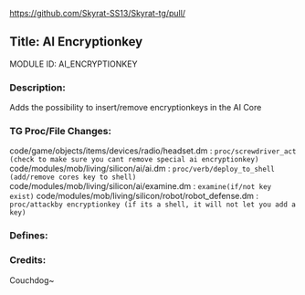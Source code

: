 https://github.com/Skyrat-SS13/Skyrat-tg/pull/

## Title: AI Encryptionkey

MODULE ID: AI_ENCRYPTIONKEY

### Description:
Adds the possibility to insert/remove encryptionkeys in the AI Core

### TG Proc/File Changes:
code/game/objects/items/devices/radio/headset.dm : `proc/screwdriver_act (check to make sure you cant remove special ai encryptionkey)`
code/modules/mob/living/silicon/ai/ai.dm : `proc/verb/deploy_to_shell (add/remove cores key to shell)`
code/modules/mob/living/silicon/ai/examine.dm : `examine(if/not key exist)`
code/modules/mob/living/silicon/robot/robot_defense.dm : `proc/attackby encryptionkey (if its a shell, it will not let you add a key)`

### Defines:

### Credits:
Couchdog~
